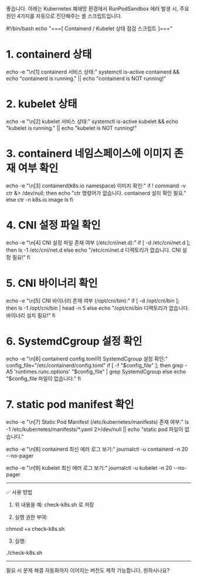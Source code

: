 좋습니다. 아래는 Kubernetes 폐쇄망 환경에서 RunPodSandbox 에러 발생 시, 주요 원인 4가지를 자동으로 진단해주는 셸 스크립트입니다.

#!/bin/bash
echo "===[ Containerd / Kubelet 상태 점검 스크립트 ]==="

# 1. containerd 상태
echo -e "\n[1] containerd 서비스 상태:"
systemctl is-active containerd && echo "containerd is running." || echo "containerd is NOT running!"

# 2. kubelet 상태
echo -e "\n[2] kubelet 서비스 상태:"
systemctl is-active kubelet && echo "kubelet is running." || echo "kubelet is NOT running!"

# 3. containerd 네임스페이스에 이미지 존재 여부 확인
echo -e "\n[3] containerd(k8s.io namespace) 이미지 확인:"
if ! command -v ctr &> /dev/null; then
    echo "ctr 명령어가 없습니다. containerd 설치 확인 필요."
    else
        ctr -n k8s.io image ls
        fi

# 4. CNI 설정 파일 확인
echo -e "\n[4] CNI 설정 파일 존재 여부 (/etc/cni/net.d):"
if [ -d /etc/cni/net.d ]; then
    ls -1 /etc/cni/net.d
    else
        echo "/etc/cni/net.d 디렉토리가 없습니다. CNI 설정 필요!"
        fi

# 5. CNI 바이너리 확인
echo -e "\n[5] CNI 바이너리 존재 여부 (/opt/cni/bin):"
if [ -d /opt/cni/bin ]; then
    ls -1 /opt/cni/bin | head -n 5
    else
        echo "/opt/cni/bin 디렉토리가 없습니다. 바이너리 설치 필요!"
        fi

# 6. SystemdCgroup 설정 확인
echo -e "\n[6] containerd config.toml의 SystemdCgroup 설정 확인:"
config_file="/etc/containerd/config.toml"
if [ -f "$config_file" ]; then
    grep -A5 'runtimes.runc.options' "$config_file" | grep SystemdCgroup
    else
        echo "$config_file 파일이 없습니다."
        fi

# 7. static pod manifest 확인
echo -e "\n[7] Static Pod Manifest (/etc/kubernetes/manifests) 존재 여부:"
ls -1 /etc/kubernetes/manifests/*.yaml 2>/dev/null || echo "static pod 파일이 없습니다."

echo -e "\n[8] containerd 최신 에러 로그 보기:"
journalctl -u containerd -n 20 --no-pager

echo -e "\n[9] kubelet 최신 에러 로그 보기:"
journalctl -u kubelet -n 20 --no-pager


---

✅ 사용 방법

1. 위 내용을 예: check-k8s.sh 로 저장


2. 실행 권한 부여:



chmod +x check-k8s.sh

3. 실행:



./check-k8s.sh


---

필요 시 문제 해결 자동화까지 이어지는 버전도 제작 가능합니다. 원하시나요?


